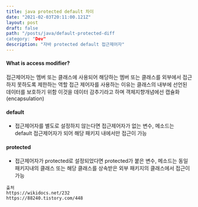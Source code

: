 ```yaml
---
title: java protected default 차이
date: "2021-02-03T20:11:00.121Z"
layout: post
draft: false
path: "/posts/java/default-protected-diff
category: "Dev"
description: "자바 protected default 접근제어자"
---
```


#### What is access modifier?
접근제어자는 멤버 또는 클래스에 사용되어 해당하는 멤버 또는 클래스를 외부에서 접근하지 못하도록 제한하는 역할
접근 제어자를 사용하는 이유는 클래스의 내부에 선언된 데이터를 보호하기 위함
이것을 데이터 감추기라고 하며 객체지향개념에선 캡슐화(encapsulation)


#### default
- 접근제어자를 별도로 설정하지 않는다면 접근제어자가 없는 변수, 메소드는 default 접근제어자가 되어 해당 패키지 내에서만 접근이 가능

#### protected
- 접근제어자가 protected로 설정되었다면 protected가 붙은 변수, 메소드는 동일 패키지내의 클래스 또는 해당 클래스를 상속받은 외부 패키지의 클래스에서 접근이 가능

```
출처
https://wikidocs.net/232
https://88240.tistory.com/448
```